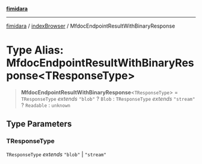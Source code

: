 [**fimidara**](../../README.md)

***

[fimidara](../../modules.md) / [indexBrowser](../README.md) / MfdocEndpointResultWithBinaryResponse

# Type Alias: MfdocEndpointResultWithBinaryResponse\<TResponseType\>

> **MfdocEndpointResultWithBinaryResponse**\<`TResponseType`\> = `TResponseType` *extends* `"blob"` ? `Blob` : `TResponseType` *extends* `"stream"` ? `Readable` : `unknown`

## Type Parameters

### TResponseType

`TResponseType` *extends* `"blob"` \| `"stream"`
